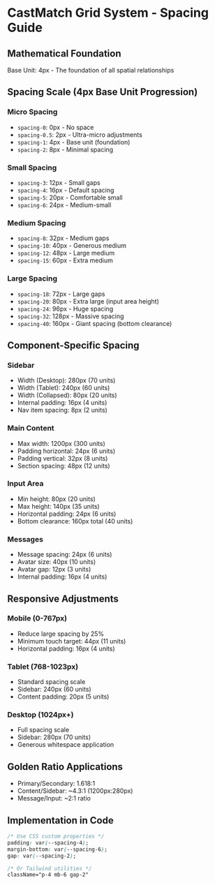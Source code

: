 # CastMatch Grid System - Spacing Guide

## Mathematical Foundation
Base Unit: 4px - The foundation of all spatial relationships

## Spacing Scale (4px Base Unit Progression)

### Micro Spacing
- `spacing-0`: 0px - No space
- `spacing-0.5`: 2px - Ultra-micro adjustments
- `spacing-1`: 4px - Base unit (foundation)
- `spacing-2`: 8px - Minimal spacing

### Small Spacing
- `spacing-3`: 12px - Small gaps
- `spacing-4`: 16px - Default spacing
- `spacing-5`: 20px - Comfortable small
- `spacing-6`: 24px - Medium-small

### Medium Spacing
- `spacing-8`: 32px - Medium gaps
- `spacing-10`: 40px - Generous medium
- `spacing-12`: 48px - Large medium
- `spacing-15`: 60px - Extra medium

### Large Spacing
- `spacing-18`: 72px - Large gaps
- `spacing-20`: 80px - Extra large (input area height)
- `spacing-24`: 96px - Huge spacing
- `spacing-32`: 128px - Massive spacing
- `spacing-40`: 160px - Giant spacing (bottom clearance)

## Component-Specific Spacing

### Sidebar
- Width (Desktop): 280px (70 units)
- Width (Tablet): 240px (60 units)
- Width (Collapsed): 80px (20 units)
- Internal padding: 16px (4 units)
- Nav item spacing: 8px (2 units)

### Main Content
- Max width: 1200px (300 units)
- Padding horizontal: 24px (6 units)
- Padding vertical: 32px (8 units)
- Section spacing: 48px (12 units)

### Input Area
- Min height: 80px (20 units)
- Max height: 140px (35 units)
- Horizontal padding: 24px (6 units)
- Bottom clearance: 160px total (40 units)

### Messages
- Message spacing: 24px (6 units)
- Avatar size: 40px (10 units)
- Avatar gap: 12px (3 units)
- Internal padding: 16px (4 units)

## Responsive Adjustments

### Mobile (0-767px)
- Reduce large spacing by 25%
- Minimum touch target: 44px (11 units)
- Horizontal padding: 16px (4 units)

### Tablet (768-1023px)
- Standard spacing scale
- Sidebar: 240px (60 units)
- Content padding: 20px (5 units)

### Desktop (1024px+)
- Full spacing scale
- Sidebar: 280px (70 units)
- Generous whitespace application

## Golden Ratio Applications
- Primary/Secondary: 1.618:1
- Content/Sidebar: ~4.3:1 (1200px:280px)
- Message/Input: ~2:1 ratio

## Implementation in Code
```css
/* Use CSS custom properties */
padding: var(--spacing-4);
margin-bottom: var(--spacing-6);
gap: var(--spacing-2);

/* Or Tailwind utilities */
className="p-4 mb-6 gap-2"
```